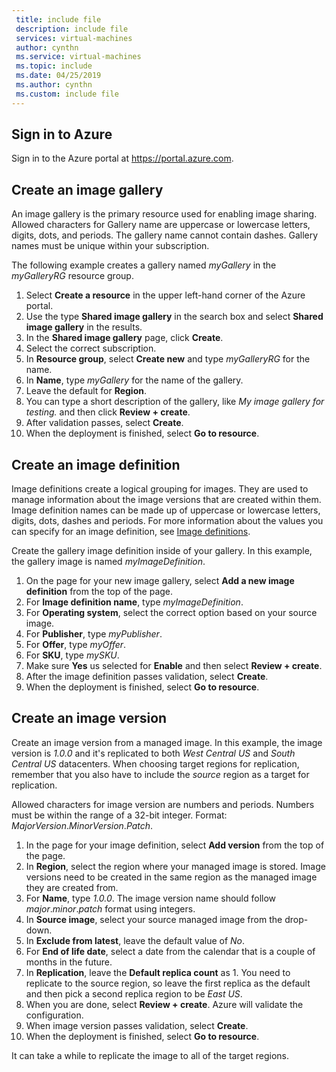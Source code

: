 ```yaml
---
 title: include file
 description: include file
 services: virtual-machines
 author: cynthn
 ms.service: virtual-machines
 ms.topic: include
 ms.date: 04/25/2019
 ms.author: cynthn
 ms.custom: include file
---
```


## Sign in to Azure 

Sign in to the Azure portal at https://portal.azure.com.

## Create an image gallery

An image gallery is the primary resource used for enabling image sharing. Allowed characters for Gallery name are uppercase or lowercase letters, digits, dots, and periods. The gallery name cannot contain dashes.  Gallery names must be unique within your subscription. 

The following example creates a gallery named *myGallery* in the *myGalleryRG* resource group.

1. Select **Create a resource** in the upper left-hand corner of the Azure portal.
1. Use the type **Shared image gallery** in the search box and select **Shared image gallery** in the results.
1. In the **Shared image gallery** page, click **Create**.
1. Select the correct subscription.
1. In **Resource group**, select **Create new** and type *myGalleryRG* for the name.
1. In **Name**, type *myGallery* for the name of the gallery.
1. Leave the default for **Region**.
1. You can type a short description of the gallery, like *My image gallery for testing.* and then click **Review + create**.
1. After validation passes, select **Create**.
1. When the deployment is finished, select **Go to resource**.
   
## Create an image definition 

Image definitions create a logical grouping for images. They are used to manage information about the image versions that are created within them. Image definition names can be made up of uppercase or lowercase letters, digits, dots, dashes and periods. For more information about the values you can specify for an image definition, see [Image definitions](https://docs.microsoft.com/azure/virtual-machines/windows/shared-image-galleries#image-definitions).

Create the gallery image definition inside of your gallery. In this example, the gallery image is named *myImageDefinition*.

1. On the page for your new image gallery, select **Add a new image definition** from the top of the page. 
1. For **Image definition name**, type *myImageDefinition*.
1. For **Operating system**, select the correct option based on your source image.
1. For **Publisher**, type *myPublisher*. 
1. For **Offer**, type *myOffer*.
1. For **SKU**, type *mySKU*.
1. Make sure **Yes** us selected for **Enable** and then select **Review + create**.
1. After the image definition passes validation, select **Create**.
1. When the deployment is finished, select **Go to resource**.



## Create an image version

Create an image version from a managed image. In this example, the image version is *1.0.0* and it's replicated to both *West Central US* and *South Central US* datacenters. When choosing target regions for replication, remember that you also have to include the *source* region as a target for replication.

Allowed characters for image version are numbers and periods. Numbers must be within the range of a 32-bit integer. Format: *MajorVersion*.*MinorVersion*.*Patch*.

1. In the page for your image definition, select **Add version** from the top of the page.
1. In **Region**, select the region where your managed image is stored. Image versions need to be created in the same region as the managed image they are created from.
1. For **Name**, type *1.0.0*. The image version name should follow *major*.*minor*.*patch* format using integers. 
1. In **Source image**, select your source managed image from the drop-down.
1. In **Exclude from latest**, leave the default value of *No*.
1. For **End of life date**, select a date from the calendar that is a couple of months in the future.
1. In **Replication**, leave the **Default replica count** as 1. You need to replicate to the source region, so leave the first replica as the default and then pick a second replica region to be *East US*.
1. When you are done, select **Review + create**. Azure will validate the configuration.
1. When image version passes validation, select **Create**.
1. When the deployment is finished, select **Go to resource**.

It can take a while to replicate the image to all of the target regions.
